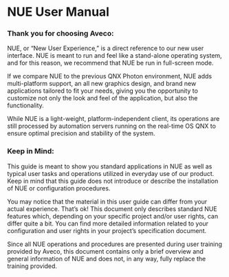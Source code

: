 # NUE User Manual

### Thank you for choosing Aveco: 

NUE, or “New User Experience,” is a direct reference to our new user interface. NUE is meant to run and feel like a stand-alone operating system, and for this reason, we recommend that NUE be run in full-screen mode. 

If we compare NUE to the previous QNX Photon environment, NUE adds multi-platform support, an all new graphics design, and brand new applications tailored to fit your needs, giving you the opportunity to customize not only the look and feel of the application, but also the functionality. 

While NUE is a light-weight, platform-independent client, its operations are still processed by automation servers running on the real-time OS QNX to ensure optimal precision and stability of the system.

### Keep in Mind:

This guide is meant to show you standard applications in NUE as well as typical user tasks and operations utilized in everyday use of our product. Keep in mind that this guide does not introduce or describe the installation of NUE or configuration procedures. 

You may notice that the material in this user guide can differ from your actual experience. That’s ok! This document only describes standard NUE features which, depending on your specific project and/or user rights, can differ quite a bit. You can find more detailed information related to your configuration and user rights in your project’s specification document.

Since all NUE operations and procedures are presented during user training provided by Aveco, this document contains only a brief overview and general information of NUE and does not, in any way, fully replace the training provided.



